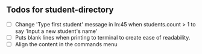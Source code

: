 ## Todos for student-directory

- [ ] Change 'Type first student' message in ln:45 when students.count > 1 to say 'Input a new student's name'
- [ ]  Puts blank lines when printing to terminal to create ease of readability.
- [ ] Align the content in the commands menu